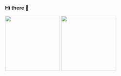 ### Hi there 👋

<p align="left">
<img height='180' src="https://github-readme-stats.vercel.app/api?username=CheolhoJeon&show_icons=true&count_private=true">
<img height='180' src="https://github-readme-stats.vercel.app/api/top-langs/?username=CheolhoJeon">
</p>
